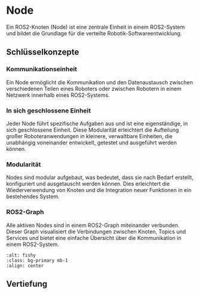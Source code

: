 # Node

Ein ROS2-Knoten (Node) ist eine zentrale Einheit in einem ROS2-System und bildet die Grundlage für die verteilte Robotik-Softwareentwicklung.

## Schlüsselkonzepte

### Kommunikationseinheit

Ein Node ermöglicht die Kommunikation und den Datenaustausch zwischen verschiedenen Teilen eines Roboters oder zwischen Robotern in einem Netzwerk innerhalb eines ROS2-Systems.

### In sich geschlossene Einheit

Jeder Node führt spezifische Aufgaben aus und ist eine eigenständige, in sich geschlossene Einheit. Diese Modularität erleichtert die Aufteilung großer Roboteranwendungen in kleinere, verwaltbare Einheiten, die unabhängig voneinander entwickelt, getestet und ausgeführt werden können.

### Modularität

Nodes sind modular aufgebaut, was bedeutet, dass sie nach Bedarf erstellt, konfiguriert und ausgetauscht werden können. Dies erleichtert die Wiederverwendung von Knoten und die Integration neuer Funktionen in ein bestehendes System.

### ROS2-Graph

Alle aktiven Nodes sind in einem ROS2-Graph miteinander verbunden. Dieser Graph visualisiert die Verbindungen zwischen Knoten, Topics und Services und bietet eine einfache Übersicht über die Kommunikation in einem ROS2-System.

```{image} ../images/graph.gif
:alt: fishy
:class: bg-primary mb-1
:align: center
```
## Vertiefung

```{tableofcontents}
```








